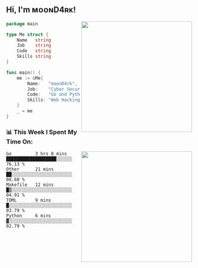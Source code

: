 <h2> Hi, I'm ᴍᴏᴏɴD4ʀᴋ!</h2>
<img align='right' src="https://github-readme-stats.vercel.app/api?username=moond4rk&show_icons=true&theme=radical" width="300">


```go
package main

type Me struct {
	Name   string
	Job    string
	Code   string
	Skills string
}

func main() {
	me := &Me{
		Name:   "moonD4rk",
		Job:    "Cyber Security Engineer",
		Code:   "Go and Python and Others",
		Skills: "Web Hacking ^o^",
	}
	_ = me
}
```



<h3>📊 This Week I Spent My Time On:</h3>
<img align='right' src="https://spotify-github-profile.vercel.app/api/view?uid=iftr63d5ost38g0o26wcjzd8k&cover_image=true&theme=novatorem" width="300">

<!--START_SECTION:waka-->
```text
Go         3 hrs 8 mins    ███████████████████░░░░░░   76.13 % 
Other      21 mins         ██░░░░░░░░░░░░░░░░░░░░░░░   08.60 % 
Makefile   12 mins         █▒░░░░░░░░░░░░░░░░░░░░░░░   04.91 % 
TOML       9 mins          █░░░░░░░░░░░░░░░░░░░░░░░░   03.79 % 
Python     6 mins          ▓░░░░░░░░░░░░░░░░░░░░░░░░   02.79 % 
```
<!--END_SECTION:waka-->

